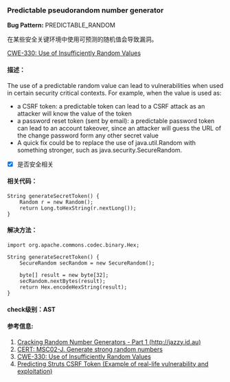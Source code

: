 ###  Predictable pseudorandom number generator  
 
**Bug Pattern:** PREDICTABLE_RANDOM  
 
在某些安全关键环境中使用可预测的随机值会导致漏洞。  

[CWE-330: Use of Insufficiently Random Values](http://cwe.mitre.org/data/definitions/330.html)
#### 描述：
The use of a predictable random value can lead to vulnerabilities when used in certain security critical contexts. For example, when the value is used as:

- a CSRF token: a predictable token can lead to a CSRF attack as an attacker will know the value of the token  
- a password reset token (sent by email): a predictable password token can lead to an account takeover, since an attacker will guess the URL of the change password form
any other secret value  
- A quick fix could be to replace the use of java.util.Random with something stronger, such as java.security.SecureRandom.
- [x] 是否安全相关  
#### 相关代码：

```
String generateSecretToken() {
    Random r = new Random();
    return Long.toHexString(r.nextLong());
}
```
#### 解决方法：

```
import org.apache.commons.codec.binary.Hex;

String generateSecretToken() {
    SecureRandom secRandom = new SecureRandom();

    byte[] result = new byte[32];
    secRandom.nextBytes(result);
    return Hex.encodeHexString(result);
}
```
#### check级别：AST
#### 参考信息:

1. [Cracking Random Number Generators - Part 1 (http://jazzy.id.au)](http://jazzy.id.au/default/2010/09/20/cracking_random_number_generators_part_1.html)
2. [CERT: MSC02-J. Generate strong random numbers](https://www.securecoding.cert.org/confluence/display/java/MSC02-J.+Generate+strong+random+numbers)
3. [CWE-330: Use of Insufficiently Random Values](http://cwe.mitre.org/data/definitions/330.html)
4. [Predicting Struts CSRF Token (Example of real-life vulnerability and exploitation)](http://blog.h3xstream.com/2014/12/predicting-struts-csrf-token-cve-2014.html)
